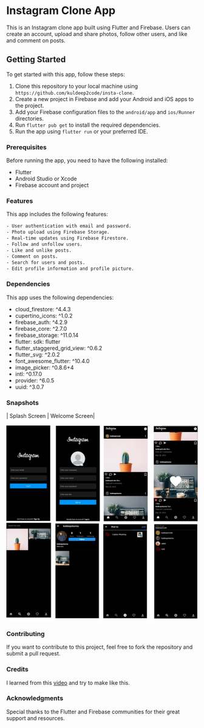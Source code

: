 # Instagram Clone App

This is an Instagram clone app built using Flutter and Firebase. Users can create an account, upload and share photos, follow other users, and like and comment on posts.

## Getting Started

To get started with this app, follow these steps:

1. Clone this repository to your local machine using 
   `https://github.com/kuldeep2code/insta-clone`.
2. Create a new project in Firebase and add your Android and iOS apps to the project.
3. Add your Firebase configuration files to the `android/app` and `ios/Runner` directories.
4. Run `flutter pub get` to install the required dependencies.
5. Run the app using `flutter run` or your preferred IDE.

### Prerequisites

Before running the app, you need to have the following installed:

  - Flutter
  - Android Studio or Xcode
  - Firebase account and project


### Features
This app includes the following features:

    - User authentication with email and password.
    - Photo upload using Firebase Storage.
    - Real-time updates using Firebase Firestore.
    - Follow and unfollow users.
    - Like and unlike posts.
    - Comment on posts.
    - Search for users and posts.
    - Edit profile information and profile picture.

### Dependencies
This app uses the following dependencies:
  - cloud_firestore: ^4.4.3
  - cupertino_icons: ^1.0.2
  - firebase_auth: ^4.2.9
  - firebase_core: ^2.7.0
  - firebase_storage: ^11.0.14
  - flutter:
      sdk: flutter
  - flutter_staggered_grid_view: ^0.6.2
  - flutter_svg: ^2.0.2
  - font_awesome_flutter: ^10.4.0
  - image_picker: ^0.8.6+4
  - intl: ^0.17.0
  - provider: ^6.0.5
  - uuid: ^3.0.7

### Snapshots

| Splash Screen | Welcome Screen| <br><br>
<img src="https://github.com/kuldeep2code/insta-clone/blob/main/assets/example.jpg" width="600">

### Contributing
If you want to contribute to this project, feel free to fork the repository and submit a pull request.

### Credits
I learned from this [video](https://youtu.be/mEPm9w5QlJM) and try to make like this.

### Acknowledgments
Special thanks to the Flutter and Firebase communities for their great support and resources.
